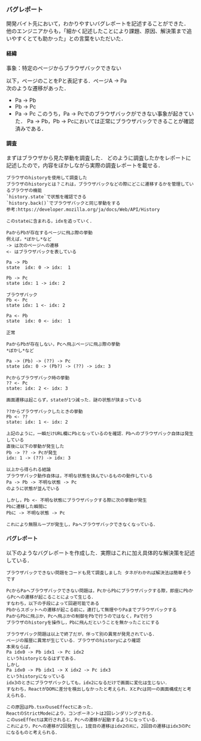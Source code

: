 ### バグレポート
開発バイト先において，わかりやすいバグレポートを記述することができた．
他のエンジニアからも，「細かく記述したことにより課題、原因、解決策まで追いやすくとても助かった」との言葉をいただいた．

#### 経緯

事象：特定のページからブラウザバックできない

以下，ページのことをPと表記する．ページA -> Pa  
次のような遷移があった．  
- Pa -> Pb
- Pb -> Pc
- Pa -> Pc
このうち，Pa -> Pcでのブラウザバックができない事象が起きていた．
Pa -> Pb，Pb -> Pcにおいては正常にブラウザバックできることが確認済みである．


#### 調査
まずはブラウザから見た挙動を調査した．
どのように調査したかをレポートに記述したので，内容をぼかしながら実際の調査レポートを載せる．

```
ブラウザのhistoryを使用して調査した
ブラウザのhistoryとは？これは，ブラウザバックなどの際にどこに遷移するかを管理しているブラウザの機能
`history.state`で状態を確認できる
`history.back()`でブラウザバックと同じ挙動をする
参考:https://developer.mozilla.org/ja/docs/Web/API/History

このstateに含まれる，idxを追っていく．

PaからPbが存在するページに飛ぶ際の挙動
例えば，*ぼかし*など
-> は次のページへの遷移
<- はブラウザバックを表している

Pa -> Pb
state  idx: 0 -> idx:  1

Pb -> Pc
state idx: 1 -> idx: 2

ブラウザバック
Pb <- Pc
state idx: 1 <- idx: 2

Pa <- Pb
state  idx: 0 <- idx:  1

正常

PaからPbが存在しない，Pcへ飛ぶページに飛ぶ際の挙動
*ぼかし*など

Pa -> (Pb) -> (??) -> Pc
state idx: 0 -> (Pb?) -> (??) -> idx: 3

Pcからブラウザバック時の挙動
?? <- Pc
state: idx: 2 <- idx: 3

画面遷移は起こらず，stateが1つ減った．謎の状態が挟まっている

??からブラウザバックしたときの挙動
Pb <- ??
state: idx: 1 <- idx: 2

上記のように，一瞬だけURL欄にPbとなっているのを確認．Pbへのブラウザバック自体は発生している
直後に以下の挙動が発生した
Pb -> ?? -> Pcが発生
idx: 1 -> (??) -> idx: 3

以上から得られる結論
ブラウザバック動作自体は，不明な状態を挟んでいるものの動作している
Pa -> Pb -> 不明な状態 -> Pc
のように状態が並んでいる

しかし，Pb <- 不明な状態にブラウザバックする際に次の挙動が発生
Pbに遷移した瞬間に
Pbに -> 不明な状態 -> Pc

これにより無限ループが発生し，Paへブラウザバックできなくなっている．
```

#### バグレポート
以下のようなバグレポートを作成した．実際はこれに加え具体的な解決策を記述している．
```
ブラウザバックできない問題をコードも見て調査しました タネがわかれば解決法は簡単そうです

PcからPaへブラウザバックできない問題は，PcからPbにブラウザバックする際，即座にPbからPcへの遷移が起こることによって生じる．
すなわち，以下の手段によって回避可能である
Pbからスポットへの遷移が起こる前に，連打して無理やりPaまでブラウザバックする
PaからPbに飛ぶか，Pcへ飛ぶかの制御をPbで行うのではなく，Paで行う
ブラウザのhistoryを操作し，Pbに飛んだということを無かったことにする

ブラウザバック問題は以上で終了だが，伴って別の異常が発見されている．
ページの履歴に異常が生じている．ブラウザのhistoryにより確認
本来ならば，
Pa idx0 -> Pb idx1 -> Pc idx2
というhistoryとなるはずである．
しかし
Pa idx0 -> Pb idx1 -> X idx2 -> Pc idx3
というhistoryになっている
idx3のときにブラウザバックしても，idx2になるだけで画面に変化は生じない．
すなわち，ReactがDOMに差分を検出しなかったと考えられ．XとPcは同一の画面構成だと考えられる．

この原因はPb.tsxのuseEffectにあった．
ReactのStrictModeにより，コンポーネントは2回レンダリングされる．
このuseEffectは実行されると，Pcへの遷移が起動するようになっている．
これにより，Pcへの遷移が2回発生し，1度目の遷移はidx2のXに，2回目の遷移はidx3のPcになるものと考えられる．
```
